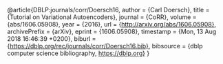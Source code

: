 @article{DBLP:journals/corr/Doersch16,
  author    = {Carl Doersch},
  title     = {Tutorial on Variational Autoencoders},
  journal   = {CoRR},
  volume    = {abs/1606.05908},
  year      = {2016},
  url       = {http://arxiv.org/abs/1606.05908},
  archivePrefix = {arXiv},
  eprint    = {1606.05908},
  timestamp = {Mon, 13 Aug 2018 16:46:39 +0200},
  biburl    = {https://dblp.org/rec/journals/corr/Doersch16.bib},
  bibsource = {dblp computer science bibliography, https://dblp.org}
}